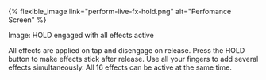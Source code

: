---
---

{% flexible_image link="perform-live-fx-hold.png" alt="Perfomance Screen" %}

Image: HOLD engaged with all effects active

All effects are applied on tap and disengage on release. Press the HOLD button to make effects stick after release. Use all your fingers to add several effects simultaneously. All 16 effects can be active at the same time.
